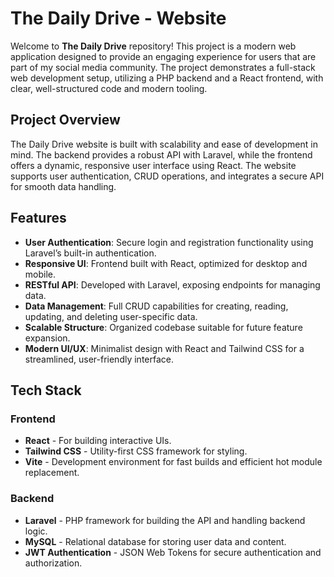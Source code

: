 # The Daily Drive - Website

Welcome to **The Daily Drive** repository! This project is a modern web application designed to provide an engaging experience for users that are part of my social media community. The project demonstrates a full-stack web development setup, utilizing a PHP backend and a React frontend, with clear, well-structured code and modern tooling.

## Project Overview

The Daily Drive website is built with scalability and ease of development in mind. The backend provides a robust API with Laravel, while the frontend offers a dynamic, responsive user interface using React. The website supports user authentication, CRUD operations, and integrates a secure API for smooth data handling.

## Features

- **User Authentication**: Secure login and registration functionality using Laravel’s built-in authentication.
- **Responsive UI**: Frontend built with React, optimized for desktop and mobile.
- **RESTful API**: Developed with Laravel, exposing endpoints for managing data.
- **Data Management**: Full CRUD capabilities for creating, reading, updating, and deleting user-specific data.
- **Scalable Structure**: Organized codebase suitable for future feature expansion.
- **Modern UI/UX**: Minimalist design with React and Tailwind CSS for a streamlined, user-friendly interface.

## Tech Stack

### Frontend
- **React** - For building interactive UIs.
- **Tailwind CSS** - Utility-first CSS framework for styling.
- **Vite** - Development environment for fast builds and efficient hot module replacement.

### Backend
- **Laravel** - PHP framework for building the API and handling backend logic.
- **MySQL** - Relational database for storing user data and content.
- **JWT Authentication** - JSON Web Tokens for secure authentication and authorization.
